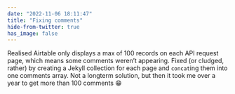 ```yaml
---
date: "2022-11-06 18:11:47"
title: "Fixing comments"
hide-from-twitter: true
has_image: false
---
```


Realised Airtable only displays a max of 100 records on each API request page, which means some comments weren’t appearing. Fixed (or cludged, rather) by creating a Jekyll collection for each page and `concat`ing them into one comments array. Not a longterm solution, but then it took me over a year to get more than 100 comments 😁
